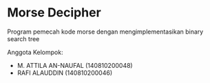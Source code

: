 # Morse Decipher
 Program pemecah kode morse dengan mengimplementasikan binary search tree

Anggota Kelompok:
* M. ATTILA AN-NAUFAL (140810200048)
* RAFI ALAUDDIN       (140810200046)
